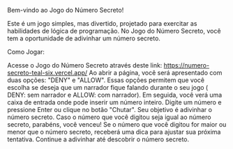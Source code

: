 Bem-vindo ao Jogo do Número Secreto!

Este é um jogo simples, mas divertido, projetado para exercitar as habilidades de lógica de programação. No Jogo do Número Secreto, você tem a oportunidade de adivinhar um número secreto.

Como Jogar:

Acesse o Jogo do Número Secreto através deste link: https://numero-secreto-teal-six.vercel.app/
Ao abrir a página, você será apresentado com duas opções: "DENY" e "ALLOW". Essas opções permitem que você escolha se deseja que um narrador fique falando durante o seu jogo ( DENY: sem narrador e ALLOW: com narrador).
Em seguida, você verá uma caixa de entrada onde pode inserir um número inteiro.
Digite um número e pressione Enter ou clique no botão "Chutar".
Seu objetivo é adivinhar o número secreto. Caso o número que você digitou seja igual ao número secreto, parabéns, você venceu!
Se o número que você digitou for maior ou menor que o número secreto, receberá uma dica para ajustar sua próxima tentativa.
Continue a adivinhar até descobrir o número secreto.

